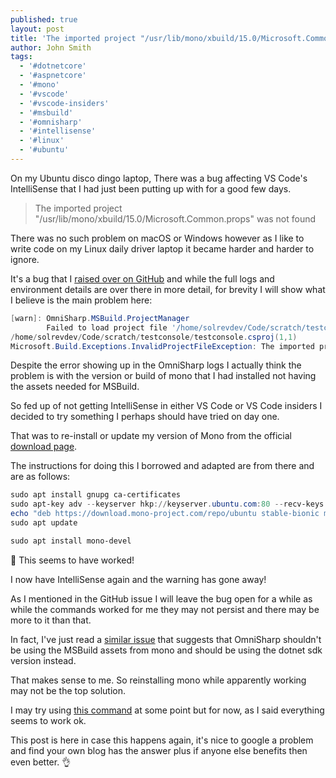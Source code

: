 ```yaml
---
published: true
layout: post
title: 'The imported project "/usr/lib/mono/xbuild/15.0/Microsoft.Common.props" was not found'
author: John Smith
tags:
  - '#dotnetcore'
  - '#aspnetcore'
  - '#mono'
  - '#vscode'
  - '#vscode-insiders'
  - '#msbuild'
  - '#omnisharp'
  - '#intellisense'
  - '#linux'
  - '#ubuntu'
---
```


On my Ubuntu disco dingo laptop, There was a bug affecting VS Code's IntelliSense that I had just been putting up with for a good few days.


> The imported project "/usr/lib/mono/xbuild/15.0/Microsoft.Common.props" was not found


There was no such problem on macOS or Windows however as I like to write code on my Linux daily driver laptop it became harder and harder to ignore.

It's a bug that I [raised over on GitHub](https://github.com/OmniSharp/omnisharp-vscode/issues/3049) and while the full logs and environment details are over there in more detail, for brevity I will show what I believe is the main problem here:

```powershell
[warn]: OmniSharp.MSBuild.ProjectManager
        Failed to load project file '/home/solrevdev/Code/scratch/testconsole/testconsole.csproj'.
/home/solrevdev/Code/scratch/testconsole/testconsole.csproj(1,1)
Microsoft.Build.Exceptions.InvalidProjectFileException: The imported project "/usr/lib/mono/xbuild/15.0/Microsoft.Common.props" was not found. Confirm that the path in the <Import> declaration is correct, and that the file exists on disk.
```

Despite the error showing up in the OmniSharp logs I actually think the problem is with the version or build of mono that I had installed not having the assets needed for MSBuild.

So fed up of not getting IntelliSense in either VS Code or VS Code insiders I decided to try something I perhaps should have tried on day one.

That was to re-install or update my version of Mono from the official [download page](https://www.mono-project.com/download/stable/#download-lin-ubuntu).

The instructions for doing this I borrowed and adapted are from there and are as follows:

```powershell
sudo apt install gnupg ca-certificates
sudo apt-key adv --keyserver hkp://keyserver.ubuntu.com:80 --recv-keys 3FA7E0328081BFF6A14DA29AA6A19B38D3D831EF
echo "deb https://download.mono-project.com/repo/ubuntu stable-bionic main" | sudo tee /etc/apt/sources.list.d/mono-official-stable.list
sudo apt update

sudo apt install mono-devel
```

🎉 This seems to have worked!

I now have IntelliSense again and the warning has gone away!

As I mentioned in the GitHub issue I will leave the bug open for a while as while the commands worked for me they may not persist and there may be more to it than that.

In fact, I've just read a [similar issue](https://github.com/OmniSharp/omnisharp-vscode/issues/2604#issuecomment-429814128)  that suggests that OmniSharp shouldn't be using the MSBuild assets from mono and should be using the dotnet sdk version instead.

That makes sense to me. So reinstalling mono while apparently working may not be the top solution.

I may try using [this command](https://github.com/OmniSharp/omnisharp-vscode/issues/2604#issuecomment-429814128) at some point but for now, as I said everything seems to work ok.

This post is here in case this happens again, it's nice to google a problem and find your own blog has the answer plus if anyone else benefits then even better.  👌
